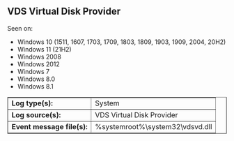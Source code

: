 ## VDS Virtual Disk Provider

Seen on:
* Windows 10 (1511, 1607, 1703, 1709, 1803, 1809, 1903, 1909, 2004, 20H2)
* Windows 11 (21H2)
* Windows 2008
* Windows 2012
* Windows 7
* Windows 8.0
* Windows 8.1

<table border="1" class="docutils">
  <tbody>
    <tr>
      <td><b>Log type(s):</b></td>
      <td>System</td>
    </tr>
    <tr>
      <td><b>Log source(s):</b></td>
      <td>VDS Virtual Disk Provider</td>
    </tr>
    <tr>
      <td><b>Event message file(s):</b></td>
      <td>%systemroot%\system32\vdsvd.dll</td>
    </tr>
  </tbody>
</table>

&nbsp;

